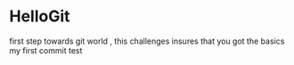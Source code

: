 # HelloGit
first step towards git world , this challenges insures that you got the basics
my first commit
test
